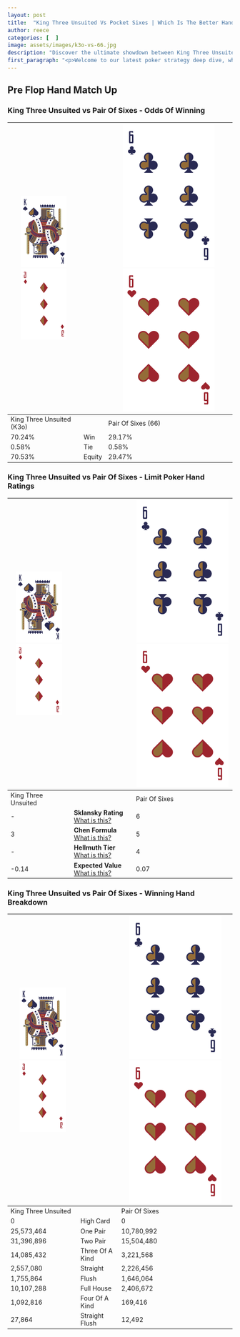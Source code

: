 ```yaml
---
layout: post
title:  "King Three Unsuited Vs Pocket Sixes | Which Is The Better Hand In Poker? A Complete Guide"
author: reece
categories: [  ]
image: assets/images/k3o-vs-66.jpg
description: "Discover the ultimate showdown between King Three Unsuited and Pair Of Sixes in poker! Uncover the odds, strategies, and scenarios where one hand triumphs over the other. Get ready to up your poker game with this thrilling analysis."
first_paragraph: "<p>Welcome to our latest poker strategy deep dive, where we're pitting two distinct hands against each other in a high-stakes showdown: King Three Unsuited vs Pair Of Sixes.</p><p>In the dynamic world of poker, every decision counts, and knowing which hand holds the upper hand is key to your success at the table.</p><p>In this article, we'll dissect these two hands, explore the scenarios where one dominates the other, and equip you with the knowledge to make strategic choices that can tip the odds in your favor.</p><p>Get ready to unravel the intriguing dynamics of these poker hands and elevate your game to new heights.</p>"
---
```




[comment]: # (sp0)

## Pre Flop Hand Match Up

<div class="table hand-ratings" markdown="1"> 



### King Three Unsuited vs Pair Of Sixes - Odds Of Winning


    
| ![image info](assets/images/hand1/K.png) ![image info](assets/images/hand1/3o.png) |  | ![image info](assets/images/hand2/6.png) ![image info](assets/images/hand2/6o.png) |
| -------- | -------- | -------- |
| King Three Unsuited (K3o) |  | Pair Of Sixes (66) |
| 70.24% | Win | 29.17% |
| 0.58% | Tie | 0.58% |
| 70.53% | Equity | 29.47% |




[comment]: # (sp1)



### King Three Unsuited vs Pair Of Sixes - Limit Poker Hand Ratings


    
| ![image info](assets/images/hand1/K.png) ![image info](assets/images/hand1/3o.png) |  | ![image info](assets/images/hand2/6.png) ![image info](assets/images/hand2/6o.png) |
| -------- | -------- | -------- |
| King Three Unsuited |  | Pair Of Sixes |
| - | **Sklansky Rating** [What is this?](/sklansky-rating-explained) | 6 |
| 3 | **Chen Formula** [What is this?](/chen-formula-explained) | 5 |
| - | **Hellmuth Tier** [What is this?](/Hellmuth-tier-explained) | 4 |
| -0.14 | **Expected Value** [What is this?](/expected-value-explained) | 0.07 |




[comment]: # (sp2)



### King Three Unsuited vs Pair Of Sixes - Winning Hand Breakdown


    
| ![image info](assets/images/hand1/K.png) ![image info](assets/images/hand1/3o.png) |  | ![image info](assets/images/hand2/6.png) ![image info](assets/images/hand2/6o.png) |
| -------- | -------- | -------- |
| King Three Unsuited |  | Pair Of Sixes |
| 0 | High Card | 0 |
| 25,573,464 | One Pair | 10,780,992 |
| 31,396,896 | Two Pair | 15,504,480 |
| 14,085,432 | Three Of A Kind | 3,221,568 |
| 2,557,080 | Straight | 2,226,456 |
| 1,755,864 | Flush | 1,646,064 |
| 10,107,288 | Full House | 2,406,672 |
| 1,092,816 | Four Of A Kind | 169,416 |
| 27,864 | Straight Flush | 12,492 |




[comment]: # (sp3)



</div>

[comment]: # (sp4)



[comment]: # (sp5)

